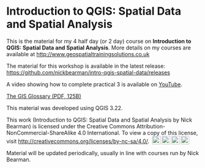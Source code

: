 # Introduction to QGIS: Spatial Data and Spatial Analysis

This is the material for my 4 half day (or 2 day) course on **Introduction to QGIS: Spatial Data and Spatial Analysis**. More details on my courses are available at http://www.geospatialtrainingsolutions.co.uk



The material for this workshop is available in the latest release:  https://github.com/nickbearman/intro-qgis-spatial-data/releases

<!-- - [The PDF of the handout with the practical instructions (PDF)](https://github.com/nickbearman/intro-qgis-spatial-data/blob/master/workbook.pdf)
- [The session handout (PDF)](https://github.com/nickbearman/intro-qgis-spatial-data/blob/master/Handout-QGIS.pdf) -->
<!-- - [The classification exercise (PDF)](https://github.com/nickbearman/intro-qgis-spatial-data/blob/master/classification-exercise-QGIS-NB.pdf) -->

A video showing how to complete practical 3 is available on [YouTube](https://youtu.be/87kLJcEIORI). 

[The GIS Glossary (PDF, 125B)](https://github.com/nickbearman/intro-qgis-spatial-data/blob/master/glossary.pdf) 

This material was developed using QGIS 3.22.

This work (Introduction to QGIS: Spatial Data and Spatial Analysis by Nick Bearman) is licensed under the Creative Commons Attribution-NonCommercial-ShareAlike 4.0 International. To view a copy of this license, visit http://creativecommons.org/licenses/by-nc-sa/4.0/. <img style="height:22px!important;margin-left:3px;vertical-align:text-bottom;" src="https://mirrors.creativecommons.org/presskit/icons/cc.svg?ref=chooser-v1"><img style="height:22px!important;margin-left:3px;vertical-align:text-bottom;" src="https://mirrors.creativecommons.org/presskit/icons/by.svg?ref=chooser-v1"><img style="height:22px!important;margin-left:3px;vertical-align:text-bottom;" src="https://mirrors.creativecommons.org/presskit/icons/nc.svg?ref=chooser-v1"><img style="height:22px!important;margin-left:3px;vertical-align:text-bottom;" src="https://mirrors.creativecommons.org/presskit/icons/sa.svg?ref=chooser-v1">

Material will be updated periodically, usually in line with courses run by Nick Bearman. 
